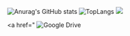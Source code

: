 ![Anurag's GitHub stats](https://github-readme-stats.vercel.app/api?username=lipedeoliveira&show_icons=true&theme=dark)
![TopLangs](https://github-readme-stats.vercel.app/api/top-langs/?username=lipedeoliveira&hide_progresstrue&theme=dark)
 <a href="mailto:felipe.vieira.7721@gmail.com">
<img src="https://img.shields.io/badge/Gmail-D14836?style=for-the-badge&logo=gmail&logoColor=white"/>
</a>

<a href="
![Google Drive](https://img.shields.io/badge/Google%20Drive-4285F4?style=for-the-badge&logo=googledrive&logoColor=white)
